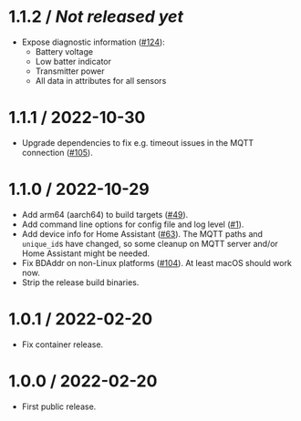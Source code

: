 # 1.1.2 / _Not released yet_

- Expose diagnostic information ([#124](https://github.com/tmatilai/ruuvi2mqtt/pull/124)):
    * Battery voltage
    * Low batter indicator
    * Transmitter power
    * All data in attributes for all sensors

# 1.1.1 / 2022-10-30

- Upgrade dependencies to fix e.g. timeout issues in the MQTT connection ([#105](https://github.com/tmatilai/ruuvi2mqtt/pull/105)).

# 1.1.0 / 2022-10-29

- Add arm64 (aarch64) to build targets ([#49](https://github.com/tmatilai/ruuvi2mqtt/pull/49)).
- Add command line options for config file and log level ([#1](https://github.com/tmatilai/ruuvi2mqtt/pull/1)).
- Add device info for Home Assistant ([#63](https://github.com/tmatilai/ruuvi2mqtt/pull/63)). The MQTT paths and `unique_id`s have changed, so some cleanup on MQTT server and/or Home Assistant might be needed.
- Fix BDAddr on non-Linux platforms ([#104](https://github.com/tmatilai/ruuvi2mqtt/pull/104)). At least macOS should work now.
- Strip the release build binaries.

# 1.0.1 / 2022-02-20

- Fix container release.

# 1.0.0 / 2022-02-20

- First public release.
